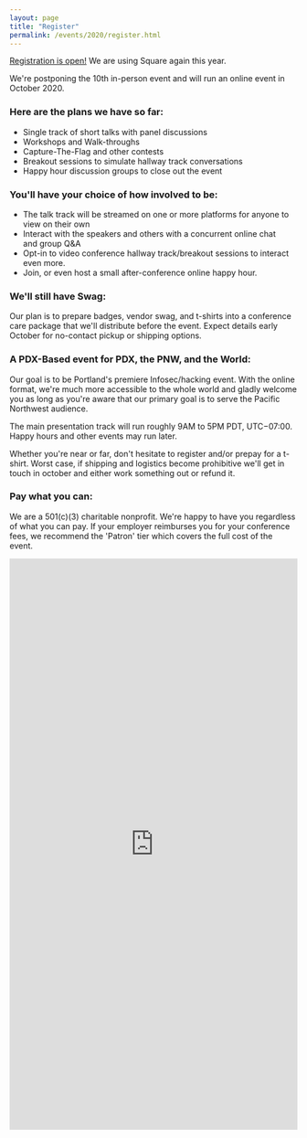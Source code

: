 ```yaml
---
layout: page
title: "Register"
permalink: /events/2020/register.html
---
```


<a href="https://checkout.square.site/buy/WFJ3UM7APMY2BPARQRPGXCXK">Registration is open!</a> We are using Square again this year.

We're postponing the 10th in-person event and will run an online event in October 2020.

### Here are the plans we have so far:
* Single track of short talks with panel discussions
* Workshops and Walk-throughs
* Capture-The-Flag and other contests
* Breakout sessions to simulate hallway track conversations
* Happy hour discussion groups to close out the event

### You'll have your choice of how involved to be:
* The talk track will be streamed on one or more platforms for anyone to view on their own
* Interact with the speakers and others with a concurrent online chat and group Q&A
* Opt-in to video conference hallway track/breakout sessions to interact even more.
* Join, or even host a small after-conference online happy hour.

### We'll still have Swag:
Our plan is to prepare badges, vendor swag, and t-shirts into a conference care package that we'll distribute before the event. Expect details early October for no-contact pickup or shipping options.

### A PDX-Based event for PDX, the PNW, and the World:
Our goal is to be Portland's premiere Infosec/hacking event. With the online format, we're much more accessible to the whole world and gladly welcome you as long as you're aware that our primary goal is to serve the Pacific Northwest audience.

The main presentation track will run roughly 9AM to 5PM PDT, UTC−07:00. Happy hours and other events may run later.

Whether you're near or far, don't hesitate to register and/or prepay for a t-shirt. Worst case, if shipping and logistics become prohibitive we'll get in touch in october and either work something out or refund it.

### Pay what you can:
We are a 501(c)(3) charitable nonprofit. We're happy to have you regardless of what you can pay. If your employer reimburses you for your conference fees, we recommend the 'Patron' tier which covers the full cost of the event.

<iframe src="https://checkout.square.site/buy/WFJ3UM7APMY2BPARQRPGXCXK" width="100%" height="1000" title="BSidesPDX Online Registration" allowtransparency="true" frameborder="0" marginheight="0" marginwidth="0" id="2011040470"> </iframe>
